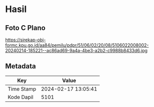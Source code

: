 # Hasil

## Foto C Plano

https://sirekap-obj-formc.kpu.go.id/aa84/pemilu/pdpr/51/06/02/20/08/5106022008002-20240214-185221--ac86ad69-9a4a-4be3-a2b2-c9988b8433d6.jpg


## Metadata

| Key        | Value               |
| ---------- | ------------------- |
| Time Stamp | 2024-02-17 13:05:41 |
| Kode Dapil | 5101                |



